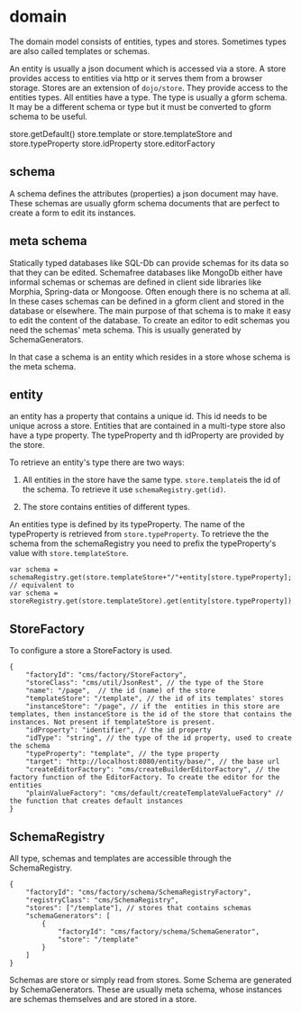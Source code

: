 domain
======

The domain model consists of entities, types and stores. Sometimes types are also called templates or schemas.

An entity is usually a json document which is accessed via a store. A store provides access to entities via http or it serves them from a browser storage.
Stores are an extension of `dojo/store`. They provide access to the entities types. All entities have a type. The type is usually a gform schema. It may
be a different schema or type but it must be converted to gform schema to be useful.

store.getDefault()
store.template or store.templateStore and store.typeProperty
store.idProperty
store.editorFactory

## schema

A schema defines the attributes (properties) a json document may have. These schemas are usually gform schema documents that are perfect to create
a form to edit its instances.

## meta schema

Statically typed databases like SQL-Db can provide schemas for its data
so that they can be edited. Schemafree databases like MongoDb either have informal schemas or schemas are defined in client side libraries like Morphia, Spring-data or Mongoose.
Often enough there is no schema at all. In these cases schemas can be defined in a gform client and stored in the database or elsewhere. The
 main purpose of that schema is to make it easy to edit the content of the database. To create an editor to edit schemas you need the schemas' meta schema.
 This is usually generated by SchemaGenerators.

In that case a schema is an entity which resides in a store whose schema is the meta schema.

## entity

an entity has a property that contains a unique id. This id needs to be unique across a store. Entities that are contained in a multi-type store
also have a type property. The typeProperty and th idProperty are provided by the store.


To retrieve an entity's type there are two ways:

1. All entities in the store have the same type.
`store.template`is the id of the schema. To retrieve it use `schemaRegistry.get(id)`.

2. The store contains entities of different types.

An entities type is defined by its typeProperty. The name of the typeProperty is retrieved from `store.typeProperty`.
To retrieve the the schema from the schemaRegistry you need to prefix the typeProperty's value with `store.templateStore`.

    var schema = schemaRegistry.get(store.templateStore+"/"+entity[store.typeProperty];
    // equivalent to
    var schema = storeRegistry.get(store.templateStore).get(entity[store.typeProperty])



## StoreFactory

To configure a store a StoreFactory is used.

    {
        "factoryId": "cms/factory/StoreFactory",
        "storeClass": "cms/util/JsonRest", // the type of the Store
        "name": "/page",  // the id (name) of the store
        "templateStore": "/template", // the id of its templates' stores
        "instanceStore": "/page", // if the  entities in this store are templates, then instanceStore is the id of the store that contains the instances. Not present if templateStore is present.
        "idProperty": "identifier", // the id property
        "idType": "string", // the type of the id property, used to create the schema
        "typeProperty": "template", // the type property
        "target": "http://localhost:8080/entity/base/", // the base url
        "createEditorFactory": "cms/createBuilderEditorFactory", // the factory function of the EditorFactory. To create the editor for the entities
        "plainValueFactory": "cms/default/createTemplateValueFactory" // the function that creates default instances
    }


## SchemaRegistry

All type, schemas and templates are accessible through the SchemaRegistry.


    {
        "factoryId": "cms/factory/schema/SchemaRegistryFactory",
        "registryClass": "cms/SchemaRegistry",
        "stores": ["/template"], // stores that contains schemas
        "schemaGenerators": [
            {
                "factoryId": "cms/factory/schema/SchemaGenerator",
                "store": "/template"
            }
        ]
    }

Schemas are store or simply read from stores. Some Schema are generated by SchemaGenerators. These are usually meta schema, whose instances are schemas themselves and are stored in a store.

